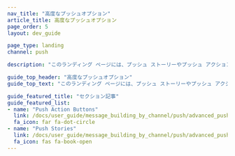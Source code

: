 ```yaml
---
nav_title: "高度なプッシュオプション"
article_title: 高度なプッシュオプション
page_order: 5
layout: dev_guide

page_type: landing
channel: push

description: "このランディング ページには、プッシュ ストーリーやプッシュ アクション ボタンなどの高度なプッシュ オプションがいくつかリストされています。"

guide_top_header: "高度なプッシュオプション"
guide_top_text: "このランディング ページには、プッシュ ストーリーやプッシュ アクション ボタンなどの高度なプッシュ オプションがいくつかリストされています。"

guide_featured_title: "セクション記事"
guide_featured_list:
- name: "Push Action Buttons"
  link: /docs/user_guide/message_building_by_channel/push/advanced_push_options/push_action_buttons/
  fa_icon: far fa-dot-circle
- name: "Push Stories"
  link: /docs/user_guide/message_building_by_channel/push/advanced_push_options/push_stories/
  fa_icon: fas fa-book-open
---
```

<br><br>